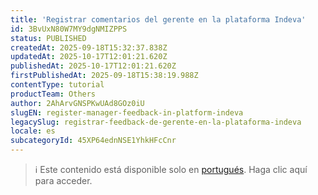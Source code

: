 ```yaml
---
title: 'Registrar comentarios del gerente en la plataforma Indeva'
id: 3BvUxN80W7MY9dgNMIZPPS
status: PUBLISHED
createdAt: 2025-09-18T15:32:37.838Z
updatedAt: 2025-10-17T12:01:21.620Z
publishedAt: 2025-10-17T12:01:21.620Z
firstPublishedAt: 2025-09-18T15:38:19.988Z
contentType: tutorial
productTeam: Others
author: 2AhArvGNSPKwUAd8GOz0iU
slugEN: register-manager-feedback-in-platform-indeva
legacySlug: registrar-feedback-de-gerente-en-la-plataforma-indeva
locale: es
subcategoryId: 45XP64ednNSE1YhkHFcCnr
---
```


> ℹ️ Este contenido está disponible solo en [portugués](/pt/tutorial/registrar-feedback-de-gerente-na-plataforma-indeva--3BvUxN80W7MY9dgNMIZPPS). Haga clic aquí para acceder.
